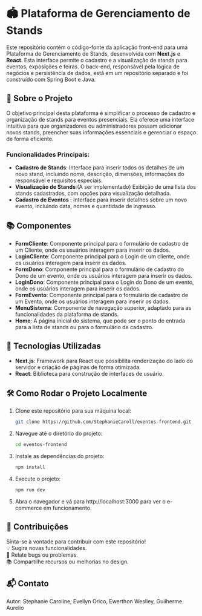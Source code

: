 # 🏟️ Plataforma de Gerenciamento de Stands

Este repositório contém o código-fonte da aplicação front-end para uma Plataforma de Gerenciamento de Stands, desenvolvida com **Next.js** e **React**. Esta interface permite o cadastro e a visualização de stands para eventos, exposições e feiras. O back-end, responsável pela lógica de negócios e persistência de dados, está em um repositório separado e foi construído com Spring Boot e Java.

## 🌟 Sobre o Projeto

O objetivo principal desta plataforma é simplificar o processo de cadastro e organização de stands para eventos presenciais. Ela oferece uma interface intuitiva para que organizadores ou administradores possam adicionar novos stands, preencher suas informações essenciais e gerenciar o espaço de forma eficiente.

### Funcionalidades Principais:
- **Cadastro de Stands**: Interface para inserir todos os detalhes de um novo stand, incluindo nome, descrição, dimensões, informações do responsável e requisitos especiais.
- **Visualização de Stands**:(A ser implementado) Exibição de uma lista dos stands cadastrados, com opções para visualização detalhada.
- **Cadastro de Eventos** : Interface para inserir detalhes sobre um novo evento, incluindo data, nomes e quantidade de ingresso.

## 📚 Componentes

- **FormCliente**: Componente principal para o formulário de cadastro de um Cliente, onde os usuários interagem para inserir os dados.
- **LoginCliente**: Componente principal para o Login de um cliente, onde os usuários interagem para inserir os dados.
- **FormDono**: Componente principal para o formulário de cadastro do Dono de um evento, onde os usuários interagem para inserir os dados.
- **LoginDono**: Componente principal para o Login do Dono de um evento, onde os usuários interagem para inserir os dados.
- **FormEvento**: Componente principal para o formulário de cadastro de um Evento, onde os usuários interagem para inserir os dados.
- **MenuSistema**: Componente de navegação superior, adaptado para as funcionalidades da plataforma de stands.
- **Home**:  A página inicial do sistema, que pode ser o ponto de entrada para a lista de stands ou para o formulário de cadastro.

## 🚀 Tecnologias Utilizadas

- **Next.js**: Framework para React que possibilita renderização do lado do servidor e criação de páginas de forma otimizada.
- **React**: Biblioteca para construção de interfaces de usuário.

## 🛠️ Como Rodar o Projeto Localmente

1. Clone este repositório para sua máquina local:
   ```bash
   git clone https://github.com/StephanieCaroll/eventos-frontend.git
2. Navegue até o diretório do projeto:

   ```bash
   cd eventos-frontend
3. Instale as dependências do projeto:
   ```bash
   npm install
4. Execute o projeto:

   ```bash
   npm run dev

5. Abra o navegador e vá para http://localhost:3000 para ver o e-commerce em funcionamento.

## 🤝 Contribuições
Sinta-se à vontade para contribuir com este repositório! <br>
💡 Sugira novas funcionalidades.<br>
🐛 Relate bugs ou problemas.<br>
📚 Compartilhe recursos ou melhorias no design.<br>

## 📬 Contato
Autor: Stephanie Caroline, Evellyn Orico, Ewerthon Weslley, Guilherme Aurelio  <br>
